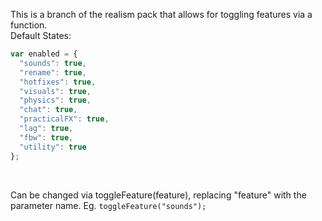 This is a branch of the realism pack that allows for toggling features via a function. <br>
Default States:<br>
```js
var enabled = {
  "sounds": true,
  "rename": true,
  "hotfixes": true,
  "visuals": true,
  "physics": true,
  "chat": true,
  "practicalFX": true,
  "lag": true,
  "fbw": true,
  "utility": true
};
```
<br>

Can be changed via toggleFeature(feature), replacing "feature" with the parameter name. Eg. `toggleFeature("sounds");`
